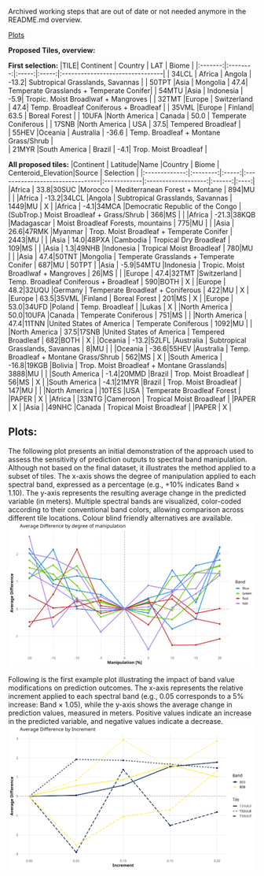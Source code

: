 Archived working steps that are out of date or not needed anymore in the README.md overview.

[Plots](#plots)

**Proposed Tiles, overview:**

**First selection:**
|TILE| Continent   | Country | LAT | Biome    | 
|:-------:|:--------:|:-----:|:-----:|:--------------------------------|
| 34LCL | Africa   | Angola |    -13.2| Subtropical Grasslands, Savannas   |
| 50TPT |Asia      | Mongolia |    47.4| Temperate Grasslands + Temperate Conifer| 
| 54MTU |Asia      | Indonesia |    -5.9| Tropic. Moist Broadlwaf + Mangroves  | 
| 32TMT |Europe    | Switzerland |   47.4| Temp. Broadleaf Coniferous + Broadleaf |
| 35VML |Europe        | Finland|    63.5 | Boreal Forest   | 
| 10UFA |North America | Canada |   50.0 | Temperate Coniferous  | 
| 17SNB |North America | USA |   37.5| Tempered Broadleaf   |    
| 55HEV |Oceania       | Australia |  -36.6 | Temp. Broadleaf + Montane Grass/Shrub |  
| 21MYR |South America | Brazil |   -4.1| Trop. Moist Broadleaf  | 


**All proposed tiles:**
|Continent     | Latitude|Name  |Country                          | Biome | Centeroid_Elevation|Source | Selection |
|:-------------:|:--------:|:-----:|:--------------------------------|:------------|:-------------------:|:------:|:----:|
|Africa        |     33.8|30SUC |Morocco                          | Mediterranean Forest + Montane            |                894|MU     | |
|Africa        |    -13.2|34LCL |Angola                           | Subtropical Grasslands, Savannas          |               1449|MU     | X |
|Africa        |     -4.1|34MCA |Democratic Republic of the Congo | (SubTrop.) Moist Broadleaf + Grass/Shrub  |                366|MS     | |
|Africa        |    -21.3|38KQB |Madagascar                       | Moist Broadleaf Forests, mountains        |                775|MU     | |
|Asia          |     26.6|47RMK |Myanmar                          | Trop. Moist Broadleaf + Temperate Conifer |               2443|MU     | |
|Asia          |     14.0|48PXA |Cambodia                         | Tropical Dry Broadleaf                    |                109|MS     | |
|Asia          |      1.3|49NHB |Indonesia                        | Tropical Moist Broadleaf                  |                780|MU     | |
|Asia          |     47.4|50TNT |Mongolia                         | Temperate Grasslands + Temperate Conifer  |                687|MU     | 50TPT |
|Asia          |     -5.9|54MTU |Indonesia                        | Tropic. Moist Broadlwaf + Mangroves       |                 26|MS     |  |
|Europe        |     47.4|32TMT |Switzerland                      | Temp. Broadleaf Coniferous + Broadleaf    |                590|BOTH   | X |
|Europe        |     48.2|32UQU |Germany                          | Temperate Broadleaf + Coniferous          |                422|MU     | X |
|Europe        |     63.5|35VML |Finland                          | Boreal Forest                             |                201|MS     | X |
|Europe        |     53.0|34UFD |Poland                           | Temp. Broadleaf                           |                   |Lukas  | X |
|North America |     50.0|10UFA |Canada                           | Temperate Coniferous                      |                751|MS     |  |
|North America |     47.4|11TNN |United States of America         | Temperate Coniferous                      |               1092|MU     | |
|North America |     37.5|17SNB |United States of America         | Tempered Broadleaf                        |                682|BOTH   | X |
|Oceania       |    -13.2|52LFL |Australia                        | Subtropical Grasslands, Savannas          |                  8|MU     | |
|Oceania       |    -36.6|55HEV |Australia                        | Temp. Broadleaf + Montane Grass/Shrub     |                562|MS     | X |
|South America |    -16.8|19KGB |Bolivia                          | Trop. Moist Broadleaf + Montane Grasslands|               3888|MU     | |
|South America |     -1.4|20MMD |Brazil                           | Trop. Moist Broadleaf                     |                 56|MS     | X |
|South America |     -4.1|21MYR |Brazil                           | Trop. Moist Broadleaf                     |                147|MU     |  |
|North America |     |10TES |USA                           |  Temperate Broadleaf Forest                  |                |PAPER     | X |
|Africa |     |33NTG |Cameroon                           | Tropical Moist Broadleaf                      |                |PAPER     | X |
|Asia |     |49NHC |Canada                           |  Tropical Moist Broadleaf                     |                |PAPER     | X |




## Plots:

The following plot presents an initial demonstration of the approach used to assess the sensitivity of prediction outputs to spectral band manipulation. Although not based on the final dataset, it illustrates the method applied to a subset of tiles. The x-axis shows the degree of manipulation applied to each spectral band, expressed as a percentage (e.g., +10% indicates Band × 1.10). The y-axis represents the resulting average change in the predicted variable (in meters). Multiple spectral bands are visualized, color-coded according to their conventional band colors, allowing comparison across different tile locations. Colour blind friendly alternatives are available.
![Result plot](plots/2025-06-13_3T_B02+03+04+08_lineplot.png)


Following is the first example plot illustrating the impact of band value modifications on prediction outcomes. The x-axis represents the relative increment applied to each spectral band (e.g., 0.05 corresponds to a 5% increase: Band × 1.05), while the y-axis shows the average change in prediction values, measured in meters. Positive values indicate an increase in the predicted variable, and negative values indicate a decrease.
![Examplary result plot](plots/2025-06-03_3T_B03+08_lineplot.png)
